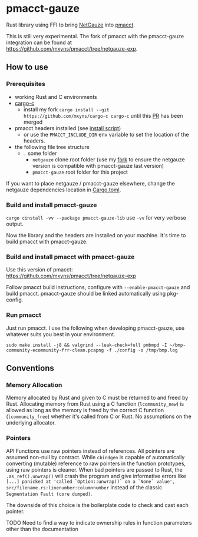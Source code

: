 # pmacct-gauze

Rust library using FFI to bring [NetGauze](https://github.com/netgauze/netgauze)
into [pmacct](https://github.com/pmacct/pmacct).

This is still very experimental. The fork of pmacct with the pmacct-gauze integration can be found
at https://github.com/mxyns/pmacct/tree/netgauze-exp.

## How to use

### Prerequisites

- working Rust and C environments
- [cargo-c](https://crates.io/crates/cargo-c)
    - install my fork `cargo install --git https://github.com/mxyns/cargo-c cargo-c` until
      this [PR](https://github.com/mozilla/cbindgen/pull/785) has been merged
- pmacct headers installed (see [install script](tools/install_pmacct_headers.sh))
    - or use the `PMACCT_INCLUDE_DIR` env variable to set the location of the headers.
- the following file tree structure
    - `.` some folder
        - `netgauze` clone root folder (use my [fork](https://github.com/mxyns/netgauze) to ensure the netgauze version
          is compatible with pmacct-gauze last version)
        - `pmacct-gauze` root folder for this project

If you want to place netgauze / pmacct-gauze elsewhere, change the netgauze dependencies location
in [Cargo.toml](crates/pmacct-gauze-lib/Cargo.toml).

### Build and install pmacct-gauze

`cargo cinstall -vv --package pmacct-gauze-lib`
use `-vv` for very verbose output.

Now the library and the headers are installed on your machine. It's time to build pmacct with pmacct-gauze.

### Build and install pmacct with pmacct-gauze

Use this version of pmacct: https://github.com/mxyns/pmacct/tree/netgauze-exp

Follow pmacct build instructions, configure with `--enable-pmacct-gauze` and build pmacct.
pmacct-gauze should be linked automatically using pkg-config.

### Run pmacct

Just run pmacct. I use the following when developing pmacct-gauze, use whatever suits you best in your environment.

```shell
sudo make install -j8 && valgrind --leak-check=full pmbmpd -I ~/bmp-community-ecommunity-frr-clean.pcapng -f ./config -o /tmp/bmp.log
```

## Conventions

### Memory Allocation

Memory allocated by Rust and given to C must be returned to and freed by Rust.
Allocating memory from Rust using a C function (`lcommunity_new`) is allowed as long as the memory is freed by
the correct C function (`lcommunity_free`) whether it's called from C or Rust.
No assumptions on the underlying allocator.

### Pointers

API Functions use raw pointers instead of references. All pointers are assumed non-null by contract.
While `cbindgen` is capable of automatically converting (mutable) reference
to raw pointers in the function prototypes, using raw pointers is cleaner.
When bad pointers are passed to Rust, the `.as_ref().unwrap()` will crash the program
and give informative errors like
```[...] panicked at 'called `Option::unwrap()` on a `None` value', src/filename.rs:linenumber:columnnumber```
instead of the classic `Segmentation Fault (core dumped)`.

The downside of this choice is the boilerplate code to check and cast each pointer.

TODO
Need to find a way to indicate ownership rules in function parameters other than the documentation 